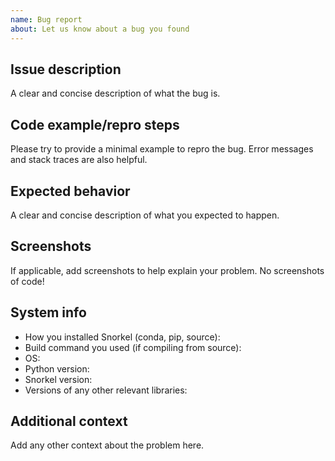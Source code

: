 ```yaml
---
name: Bug report
about: Let us know about a bug you found
---
```


## Issue description

A clear and concise description of what the bug is.

## Code example/repro steps

Please try to provide a minimal example to repro the bug.
Error messages and stack traces are also helpful.

## Expected behavior
A clear and concise description of what you expected to happen.

## Screenshots
If applicable, add screenshots to help explain your problem.
No screenshots of code!

## System info

* How you installed Snorkel (conda, pip, source):
* Build command you used (if compiling from source):
* OS:
* Python version:
* Snorkel version:
* Versions of any other relevant libraries:

## Additional context
Add any other context about the problem here.